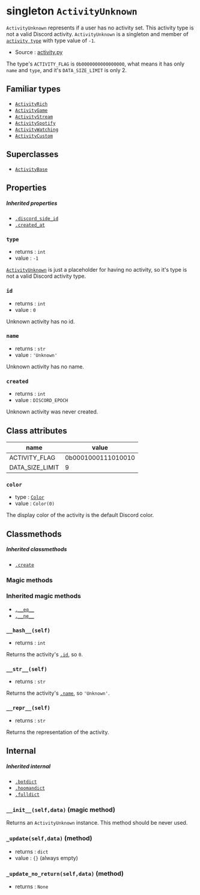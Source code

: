 # singleton `ActivityUnknown`

`ActivityUnknown` represents if a user has no activity set. This activity type
is not a valid Discord activity. `ActivityUnknown` is a singleton and member of 
[`activity type`](ACTIVITY_TYPES.md) with type value of `-1`.

- Source : [activity.py](https://github.com/HuyaneMatsu/hata/blob/master/hata/discord/activity.py)

The type's `ACTIVITY_FLAG` is `0b0000000000000000`, what means it has only
`name` and `type`, and it's `DATA_SIZE_LIMIT` is only 2.

## Familiar types

- [`ActivityRich`](ActivityRich.md)
- [`ActivityGame`](ActivityGame.md)
- [`ActivityStream`](ActivityStream.md)
- [`ActivitySpotify`](ActivitySpotify.md)
- [`ActivityWatching`](ActivityWatching.md)
- [`ActivityCustom`](ActivityCustom.md)

## Superclasses

- [`ActivityBase`](ActivityBase.md)

## Properties

##### Inherited properties

- [`.discord_side_id`](ActivityBase.md#discord_side_id)
- [`.created_at`](ActivityBase.md#created_at)

### `type`

- returns : `int`
- value : `-1`

[`ActivityUnknown`](ActivityUnknown.md) is just a placeholder for having
no activity, so it's type is not a valid Discord activity type.

### `id`

- returns : `int`
- value : `0`

Unknown activity has no id.

### `name`

- returns : `str`
- value : `'Unknown'`

Unknown activity has no name.

### `created`

- returns : `int`
- value : `DISCORD_EPOCH`

Unknown activity was never created.

## Class attributes

| name              | value                 |
|-------------------|-----------------------|
| ACTIVITY_FLAG     | 0b0001000111010010    |
| DATA_SIZE_LIMIT   | 9                     |

### `color`

- type : [`Color`](Color.md)
- value : `Color(0)`

The display color of the activity is the default Discord color.

## Classmethods

##### Inherited classmethods

- [`.create`](ActivityBase.md#createclsnameurltype_0)

### Magic methods

### Inherited magic methods

- [`.__eq__`](ActivityBase.md#__eq__-__ne__)
- [`.__ne__`](ActivityBase.md#__eq__-__ne__)

### `__hash__(self)`

- returns : `int`

Returns the activity's [`.id`](#id), so `0`.

### `__str__(self)`

- returns : `str`

Returns the activity's [`.name`](#name), so `'Unknown'`.

### `__repr__(self)`

- returns : `str`

Returns the representation of the activity.

## Internal

##### Inherited internal

- [`.botdict`](ActivityBase.md#botdictself-method)
- [`.hoomandict`](ActivityBase.md#hoomandictself-method)
- [`.fulldict`](ActivityBase.md#fulldictself-method)

### `__init__(self,data)` (magic method)

Returns an `ActivityUnknown` instance. This method should be never used.

### `_update(self,data)` (method)

- returns : `dict`
- value : `{}` (always empty)

### `_update_no_return(self,data)` (method)

- returns : `None`